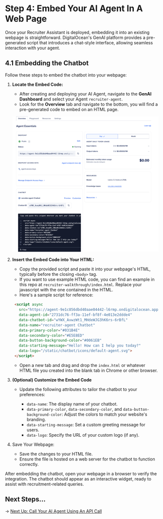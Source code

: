 # Step 4: Embed Your AI Agent In A Web Page

Once your Recruiter Assistant is deployed, embedding it into an existing webpage is straightforward. DigitalOcean's GenAI platform provides a pre-generated script that introduces a chat-style interface, allowing seamless interaction with your agent.

## 4.1 Embedding the Chatbot

Follow these steps to embed the chatbot into your webpage:

1. **Locate the Embed Code:**

   - After creating and deploying your AI Agent, navigate to the **GenAI Dashboard** and select your Agent `recruiter-agent`.
   - Look for the **Overview** tab and navigate to the bottom, you will find a pre-generated code to embed on an HTML page.

   ![Agent Overview](./images/step4-overview.png)

2. **Insert the Embed Code into Your HTML:**

   - Copy the provided script and paste it into your webpage's HTML, typically before the closing `<body>` tag.
   - If you want to use example HTML code, you can find an example in this repo at `recruiter-walkthrough/index.html`. Replace your javascript with the one contained in the HTML.
   - Here's a sample script for reference:

   ```html
    <script async
      src="https://agent-9e1c856dbd40aae04442-l6rmp.ondigitalocean.app/static/chatbot/widget.js"
      data-agent-id="2731dc76-ff3a-11ef-bf8f-4e013e2ddde4"
      data-chatbot-id="wYWX_AvwzWt1_MHdeWJG3hK6rs-6rBfL"
      data-name="recruiter-agent Chatbot"
      data-primary-color="#031B4E"
      data-secondary-color="#E5E8ED"
      data-button-background-color="#0061EB"
      data-starting-message="Hello! How can I help you today?"
      data-logo="/static/chatbot/icons/default-agent.svg">
    </script>
   ```

   - Open a new tab and drag and drop the `index.html` or whatever HTML file you created into the blank tab in Chrome or other browser.

3. **(Optional) Customize the Embed Code**

    - Update the following attributes to tailor the chatbot to your preferences:

        - `data-name`: The display name of your chatbot.
        - `data-primary-color`, `data-secondary-color`, and `data-button-background-color`: Adjust the colors to match your website's branding.
        - `data-starting-message`: Set a custom greeting message for users.
        - `data-logo`: Specify the URL of your custom logo (if any).

4. Save Your Webpage:

    - Save the changes to your HTML file.
    - Ensure the file is hosted on a web server for the chatbot to function correctly.

After embedding the chatbot, open your webpage in a browser to verify the integration. The chatbot should appear as an interactive widget, ready to assist with recruitment-related queries.

## Next Steps...

→ [Next Up: Call Your AI Agent Using An API Call](./STEP5_AGENT_API.md)
